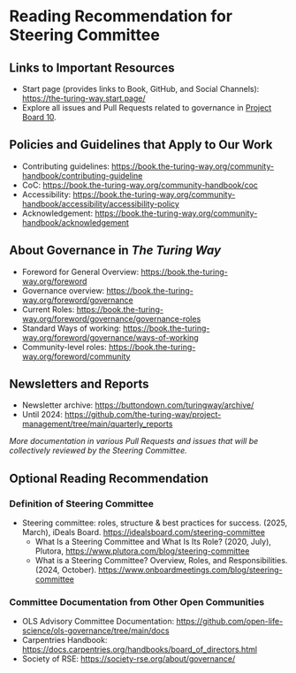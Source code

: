 # Reading Recommendation for Steering Committee

## Links to Important Resources

* Start page (provides links to Book, GitHub, and Social Channels): https://the-turing-way.start.page/
* Explore all issues and Pull Requests related to governance in [Project Board 10](https://github.com/orgs/the-turing-way/projects/10).

## Policies and Guidelines that Apply to Our Work

* Contributing guidelines: https://book.the-turing-way.org/community-handbook/contributing-guideline
* CoC: https://book.the-turing-way.org/community-handbook/coc
* Accessibility: https://book.the-turing-way.org/community-handbook/accessibility/accessibility-policy
* Acknowledgement: https://book.the-turing-way.org/community-handbook/acknowledgement

## About Governance in _The Turing Way_

* Foreword for General Overview: https://book.the-turing-way.org/foreword
* Governance overview: https://book.the-turing-way.org/foreword/governance
* Current Roles: https://book.the-turing-way.org/foreword/governance/governance-roles
* Standard Ways of working: https://book.the-turing-way.org/foreword/governance/ways-of-working
* Community-level roles: https://book.the-turing-way.org/foreword/community

## Newsletters and Reports

* Newsletter archive: https://buttondown.com/turingway/archive/
* Until 2024: https://github.com/the-turing-way/project-management/tree/main/quarterly_reports

*More documentation in various Pull Requests and issues that will be collectively reviewed by the Steering Committee.*

## Optional Reading Recommendation

### Definition of Steering Committee

* Steering committee: roles, structure & best practices for success.  (2025, March), iDeals Board. https://idealsboard.com/steering-committee
  * What Is a Steering Committee and What Is Its Role? (2020, July), Plutora, https://www.plutora.com/blog/steering-committee
  * What is a Steering Committee? Overview, Roles, and Responsibilities. (2024, October). https://www.onboardmeetings.com/blog/steering-committee
 
### Committee Documentation from Other Open Communities

- OLS Advisory Committee Documentation: https://github.com/open-life-science/ols-governance/tree/main/docs
- Carpentries Handbook: https://docs.carpentries.org/handbooks/board_of_directors.html
- Society of RSE: https://society-rse.org/about/governance/

